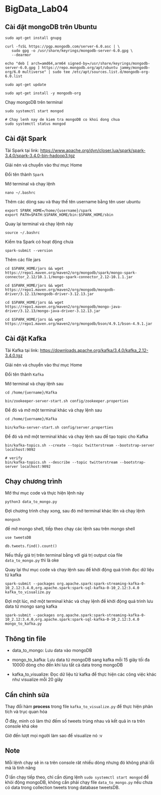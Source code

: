 # BigData_Lab04

## Cài đặt mongoDB trên Ubuntu

```
sudo apt-get install gnupg

curl -fsSL https://pgp.mongodb.com/server-6.0.asc | \
   sudo gpg -o /usr/share/keyrings/mongodb-server-6.0.gpg \
   --dearmor

echo "deb [ arch=amd64,arm64 signed-by=/usr/share/keyrings/mongodb-server-6.0.gpg ] https://repo.mongodb.org/apt/ubuntu jammy/mongodb-org/6.0 multiverse" | sudo tee /etc/apt/sources.list.d/mongodb-org-6.0.list

sudo apt-get update

sudo apt-get install -y mongodb-org
```

Chạy mongoDB trên terminal

```
sudo systemctl start mongod

# Chay lenh nay de kiem tra mongoDB co khoi dong chua
sudo systemctl status mongod

```

## Cài đặt Spark

Tải Spark tại link: https://www.apache.org/dyn/closer.lua/spark/spark-3.4.0/spark-3.4.0-bin-hadoop3.tgz

Giải nén và chuyển vào thư mục Home

Đổi tên thành `Spark`

Mở terminal và chạy lệnh

```
nano ~/.bashrc
```

Thêm các dòng sau và thay thế tên username bằng tên user ubuntu

```
export SPARK_HOME=/home/{username}/spark
export PATH=$PATH:$SPARK_HOME/bin:$SPARK_HOME/sbin
```

Quay lại terminal và chạy lệnh này

```
source ~/.bashrc
```

Kiểm tra Spark có hoạt động chưa

```
spark-submit --version
```

Thêm các file jars

```
cd $SPARK_HOME/jars && wget https://repo1.maven.org/maven2/org/mongodb/spark/mongo-spark-connector_2.12/10.1.1/mongo-spark-connector_2.12-10.1.1.jar

cd $SPARK_HOME/jars && wget https://repo1.maven.org/maven2/org/mongodb/mongodb-driver/3.12.13/mongodb-driver-3.12.13.jar

cd $SPARK_HOME/jars && wget https://repo1.maven.org/maven2/org/mongodb/mongo-java-driver/3.12.13/mongo-java-driver-3.12.13.jar

cd $SPARK_HOME/jars && wget https://repo1.maven.org/maven2/org/mongodb/bson/4.9.1/bson-4.9.1.jar
```

## Cài đặt Kafka

Tải Kafka tại link: https://downloads.apache.org/kafka/3.4.0/kafka_2.12-3.4.0.tgz

Giải nén và chuyển vào thư mục Home

Đổi tên thành `Kafka`

Mở terminal và chạy lệnh sau

```
cd /home/{uername}/Kafka

bin/zookeeper-server-start.sh config/zookeeper.properties
```

Để đó và mở một terminal khác và chạy lệnh sau

```
cd /home/{uername}/Kafka

bin/kafka-server-start.sh config/server.properties

```

Để đó và mở một terminal khác và chạy lệnh sau để tạo topic cho Kafka

```
bin/kafka-topics.sh --create --topic twitterstream --bootstrap-server localhost:9092

# verify
bin/kafka-topics.sh --describe --topic twitterstream --bootstrap-server localhost:9092
```

## Chạy chương trình

Mở thư mục code và thực hiện lệnh này

```
python3 data_to_mongo.py
```

Đợi chương trình chạy xong, sau đó mở terminal khác lên và chạy lệnh

```
mongosh
```
để mở mongo shell, tiếp theo chạy các lệnh sau trên mongo shell

```
use tweetsDB

db.tweets.find().count()
```

Nếu thấy giá trị trên terminal bằng với giá trị output của file `data_to_mongo.py` thì là oke


Quay lại thư mục code và chạy lệnh sau để khởi động quá trình đọc dữ liệu từ kafka

```
spark-submit --packages org.apache.spark:spark-streaming-kafka-0-10_2.12:3.4.0,org.apache.spark:spark-sql-kafka-0-10_2.12:3.4.0 kafka_to_visualize.py
```

Đợi một lúc, mở một terminal khác và chạy lệnh để khởi động quá trình lưu data từ mongo sang kafka

```
spark-submit --packages org.apache.spark:spark-streaming-kafka-0-10_2.12:3.4.0,org.apache.spark:spark-sql-kafka-0-10_2.12:3.4.0 mongo_to_kafka.py
```

## Thông tin file

- data_to_mongo: Lưu data vào mongoDB

- mongo_to_kafka: Lưu data từ mongoDB sang kafka mỗi 15 giây tối đa 10000 dòng cho đến khi lưu tất cả data trong mongoDB

- kafka_to_visualize: Đọc dữ liệu từ kafka để thực hiện các công việc khác như visualize mỗi 20 gíây

## Cần chỉnh sửa 

Thay đổi hàm **process** trong file `kafka_to_visualize.py` để thực hiện phân tích và trục quan hóa

Ở đây, mình có làm thử đếm số tweets trùng nhau và kết quả in ra trên console khá oke

Giờ đến lượt mọi người làm sao để visualize nó :v

## Note

Mỗi lệnh chạy sẽ in ra trên console rât nhiều dòng nhưng đó không phải lỗi mà là tính năng

Ở lần chạy tiếp theo, chỉ cần dùng lệnh `sudo systemctl start mongod` để khỏi động mongoDB, không cần phải chạy file `data_to_mongo.py` nếu chưa có data trong collection tweets trong database tweetsDB.
